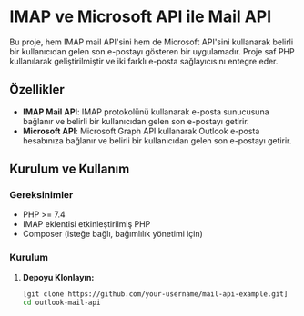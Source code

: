 # IMAP ve Microsoft API ile Mail API

Bu proje, hem IMAP mail API'sini hem de Microsoft API'sini kullanarak belirli bir kullanıcıdan gelen son e-postayı gösteren bir uygulamadır. Proje saf PHP kullanılarak geliştirilmiştir ve iki farklı e-posta sağlayıcısını entegre eder.

## Özellikler

- **IMAP Mail API**: IMAP protokolünü kullanarak e-posta sunucusuna bağlanır ve belirli bir kullanıcıdan gelen son e-postayı getirir.
- **Microsoft API**: Microsoft Graph API kullanarak Outlook e-posta hesabınıza bağlanır ve belirli bir kullanıcıdan gelen son e-postayı getirir.

## Kurulum ve Kullanım

### Gereksinimler

- PHP >= 7.4
- IMAP eklentisi etkinleştirilmiş PHP
- Composer (isteğe bağlı, bağımlılık yönetimi için)

### Kurulum

1. **Depoyu Klonlayın:**

   ```bash
   [git clone https://github.com/your-username/mail-api-example.git]
   cd outlook-mail-api
